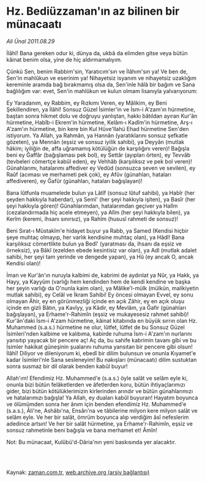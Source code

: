 # Hz. Bediüzzaman'ın az bilinen bir münacaatı

*Ali Ünal 2011.08.29*

<td class="columnist-detail">
<p>İlâhî! Bana gereken odur ki, dünya da, ukbâ da elimden gitse veya bütün kâinat benim olsa, yine de hiç aldırmamalıyım.</p>
<p>
<div id="haberMetinDiv">
<p>Çünkü Sen, benim Rabbim'sin, Yaratıcım'sın ve İlâhım'sın ya! Ve ben de, Sen'in mahlûkun ve eserinim ya! Nihayetsiz isyanım ve nihayetsiz uzaklığım kereminle aramda bağ bırakmamış olsa da, Sen'inle hâlâ bir bağım ve Sana bağlılığım var: evet, Sen'in mahlûkun ve kulun olmam lisanıyla yalvarıyorum:
<p>Ey Yaradanım, ey Rabbim, ey Rızkımı Veren, ey Mâlikim, ey Beni Şekillendiren, ya İlâhî! Sonsuz Güzel İsimler'in ve İsm-i A'zam'ın hürmetine, baştan sonra hikmet dolu ve doğruyu yanlıştan, hakkı bâtıldan ayıran Kur'ân hürmetine, Habîb-i Ekrem'in hürmetine, Kelâm-ı Kadîm'in hürmetine, Arş-ı A'zam'ın hürmetine, bin kere bin Kul Hüve'llahü Ehad hürmetine Sen'den istiyorum. Ya Allah, ya Rahmân, ya Hannân (yaratıklarını sonsuz şefkatle gözeten), ya Mennân (eşsiz ve sonsuz iyilik sahibi), ya Deyyân (mutlak hâkim; iyiliğin de, affa uğramamış kötülüğün de karşılığını veren)! Bağışla beni ey Ğaffâr (bağışlaması pek bol), ey Settâr (ayıpları örten), ey Tevvâb (tevbeleri cömertçe kabûl eden), ey Vehhâb (karşılıksız ve pek bol veren)! Günahlarımı, hatalarımı affediver ey Vedûd (sonsuzca seven ve sevilen), ey Raûf (acıması ve merhameti pek çok), ey Afûv (günahları, hataları affediveren), ey Ğafûr (günahları, hataları bağışlayan)!
<p>Bana lûtfunla muamelede bulun ya Lâtîf (sonsuz lûtuf sahibi), ya Habîr (her şeyden hakkıyla haberdar), ya Semî' (her şeyi hakkıyla işiten), ya Basîr (her şeyi hakkıyla gören)! Günahlarımdan, hatalarımdan geçiver ya Halîm (cezalandırmada hiç acele etmeyen), ya Alîm (her şeyi hakkıyla bilen), ya Kerîm (keremi, ihsanı sınırsız), ya Rahîm (hususî rahmeti de sonsuz)!
<p>Beni Sırat-ı Müstakîm'e hidayet buyur ya Rabb, ya Samed (Kendisi hiçbir şeye muhtaç olmayıp, her varlık kendisine muhtaç olan), ya Hâdî! Bana karşılıksız cömertlikte bulun ya Bedî' (yaratması da, ihsanı da eşsiz ve örneksiz), ya Bâkî (ezelden ebede kesintisiz var olan), ya Adl (mutlak adalet sahibi, her şeyi tam yerinde ve dengede yapan), ya Hû (ey ancak O, ancak Kendisi olan)!
<p>İman ve Kur'ân'ın nuruyla kalbimi de, kabrimi de aydınlat ya Nûr, ya Hakk, ya Hayy, ya Kayyûm (varlığı hem kendinden hem de kendi kendine ve başka her şeyin varlığı da O'nunla kaim olan), ya Mâlike'l-mülk (mülkün, malikiyetin mutlak sahibi), ey Celâl ve İkram Sahibi! Ey öncesi olmayan Evvel, ey sonu olmayan Âhir, ey en görünmezliği içinde en açık Zâhir, ey en açık oluşu içinde en gizli Bâtın, ya Kavîyy, ya Kâdir, ey Mevlâm, ya Ğafir (günahları bağışlayan), ya Erhame'r-Rahimîn (eşsiz ve mukayesesiz rahmet sahibi)! Kur'ân'daki İsm-i A'zam hürmetine, kâinat kitabında en büyük sırrın olan Hz. Muhammed (s.a.s.) hürmetine ne olur, lûtfet, lûtfet de bu Sonsuz Güzel İsimleri'nden kalbime ve kalıbıma, kabirde ruhuma İsm-i A'zam'ın nurlarını yansıtıp yayacak bir pencere aç! Aç da, bu sahife kabrimin tavanı gibi ve bu İsimler hakikat güneşinin şualarını ruhuma yansıtan bir pencere gibi olsun! İlâhî! Diliyor ve dileniyorum ki, ebedî bir dilim bulunsun ve onunla Kıyamet'e kadar İsimleri'nle Sana sesleneyim! Bu nakışları (münacaatı) dilim sustuktan sonra susmaz bir dil olarak benden kabûl buyur!
<p>Allah'ım! Efendimiz Hz. Muhammed'e (s.a.s.) öyle salât ve selâm eyle ki, onunla bizi bütün felâketlerden ve âfetlerden koru, bütün ihtiyaçlarımızı gider, bizi bütün kötülüklerimizin kirlerinden arındır ve bütün günahlarımızı ve hatalarımızı bağışla! Ya Allah, ey duaları kabûl buyuran! Hayatım boyunca ve ölümümden sonra her ânım için benden efendimiz Hz. Muhammed'e (s.a.s.), Âli'ne, Ashâbı'na, Ensârı'na ve tâbilerine milyon kere milyon salât ve selâm eyle. Ve her bir salât, ömrüm boyunca alıp verdiğim âsî nefeslerim adedince artsın! Ve her bir salât hürmetine, ya Erhame'r-Rahimîn, eşsiz ve sonsuz rahmetinle beni bağışla ve bana merhamet et! Âmîn!
<p>Not: Bu münacaat, Kulûbü'd-Dâria'nın yeni baskısında yer alacaktır. </p></p></p></p></p></p></p></div>
</p>


<p><br>
		 </br></p></td>

Kaynak: [zaman.com.tr](http://zaman.com.tr/yazar.do?yazino=1174271), [web.archive.org (arşiv bağlantısı)](http://web.archive.org/web/20111214005902/http://www.zaman.com.tr:80/yazar.do?yazino=1174271)
